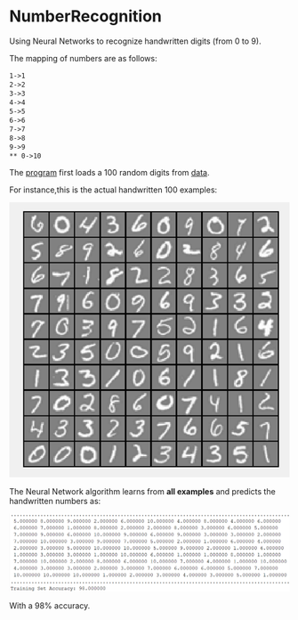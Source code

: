# NumberRecognition
Using Neural Networks to recognize handwritten digits (from 0 to 9).

The mapping of numbers are as follows:
```
1->1
2->2
3->3
4->4
5->5
6->6
7->7
8->8
9->9
** 0->10
```

The [program](NumberRecognition.m) first loads a 100 random digits from [data](data.mat).

For instance,this is the actual handwritten 100 examples:

![alt text](img/actualNumbers.PNG)

The Neural Network algorithm learns from **all examples** and predicts the handwritten numbers as:

![alt text](img/predictions.PNG)

With a 98% accuracy.
